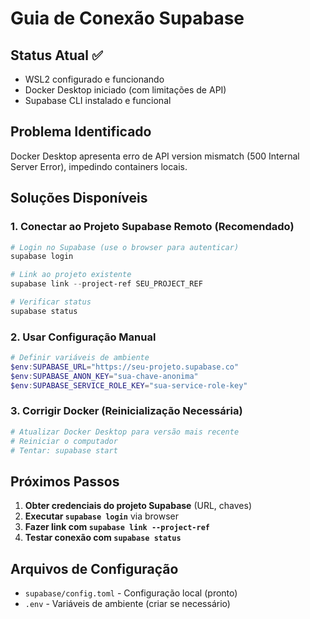 # Guia de Conexão Supabase

## Status Atual ✅
- WSL2 configurado e funcionando
- Docker Desktop iniciado (com limitações de API)
- Supabase CLI instalado e funcional

## Problema Identificado
Docker Desktop apresenta erro de API version mismatch (500 Internal Server Error), impedindo containers locais.

## Soluções Disponíveis

### 1. Conectar ao Projeto Supabase Remoto (Recomendado)
```powershell
# Login no Supabase (use o browser para autenticar)
supabase login

# Link ao projeto existente
supabase link --project-ref SEU_PROJECT_REF

# Verificar status
supabase status
```

### 2. Usar Configuração Manual
```powershell
# Definir variáveis de ambiente
$env:SUPABASE_URL="https://seu-projeto.supabase.co"
$env:SUPABASE_ANON_KEY="sua-chave-anonima"
$env:SUPABASE_SERVICE_ROLE_KEY="sua-service-role-key"
```

### 3. Corrigir Docker (Reinicialização Necessária)
```powershell
# Atualizar Docker Desktop para versão mais recente
# Reiniciar o computador
# Tentar: supabase start
```

## Próximos Passos
1. **Obter credenciais do projeto Supabase** (URL, chaves)
2. **Executar `supabase login`** via browser
3. **Fazer link com `supabase link --project-ref`**
4. **Testar conexão com `supabase status`**

## Arquivos de Configuração
- `supabase/config.toml` - Configuração local (pronto)
- `.env` - Variáveis de ambiente (criar se necessário)